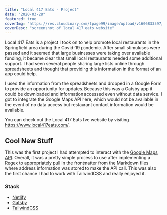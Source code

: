 ```yaml
---
title: "Local 417 Eats - Project"
date: "2020-03-28"
featured: true
coverImg: "https://res.cloudinary.com/tpage99/image/upload/v1606833597/dev/local417eats.jpg"
coverDesc: "screenshot of local 417 eats website"
---
```


Local 417 Eats is a project I took on to help promote local restaurants in the Springfield area during the Covid-19 pandemic. After small stimuluses were passed and it seemed that large businesses were taking over available funding, it became clear that small local restaurants needed some additional support. I had seen several people sharing large lists online through spreadsheets and thought that providing this information in the format of an app could help.  

I used the information from the spreadsheets and dropped in a Google Form to provide an opportunity for updates. Because this was a Gatsby app it could be downloaded and information accessed even without data service. I got to integrate the Google Maps API here, which would not be available in the event of no data access but restaurant contact information would be available. 

You can check out the Local 417 Eats live website by visiting https://www.local417eats.com/.  

## Cool New Stuff  
This was the first project I had attempted to interact with the [Google Maps API](https://developers.google.com/maps/documentation). Overall, it was a pretty simple process to use after implementing a Regex to appropriately pull in the frontmatter from the Markdown files where address information was stored to make the API call. This was also the first chance I had to work with TailwindCSS and really enjoyed it.

### Stack  
 - [Netlify](https://www.netlify.com/)
 - [Gatsby](https://www.gatsbyjs.com/)
 - [TailwindCSS](https://tailwindcss.com/) 